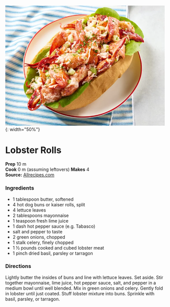[![](/images/lobster-rolls.webp)](images/lobster-rolls.webpg){: width="50%"}

#  Lobster Rolls

**Prep** 10 m  
**Cook** 0 m  (assuming leftovers)
**Makes** 4  
**Source:** [Allrecipes.com](https://www.allrecipes.com/recipe/98979/lobster-rolls/)

###  Ingredients

* 1 tablespoon butter, softened
* 4 hot dog buns or kaiser rolls, split
* 4 lettuce leaves
* 2 tablespoons mayonnaise
* 1 teaspoon fresh lime juice
* 1 dash hot pepper sauce (e.g. Tabasco)
* salt and pepper to taste
* 2 green onions, chopped
* 1 stalk celery, finely chopped
* 1 ½ pounds cooked and cubed lobster meat
* 1 pinch dried basil, parsley or tarragon

### Directions
Lightly butter the insides of buns and line with lettuce leaves. Set aside.
Stir together mayonnaise, lime juice, hot pepper sauce, salt, and pepper in a medium bowl until well blended.
Mix in green onions and celery.
Gently fold in lobster until just coated.
Stuff lobster mixture into buns. Sprinkle with basil, parsley, or tarragon.
